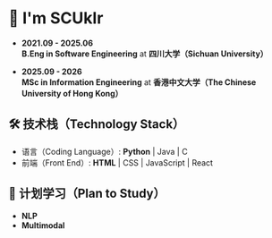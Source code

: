 # 👋 I'm SCUklr

- **2021.09 - 2025.06**  
  <b>B.Eng in Software Engineering</b> at <b>四川大学（Sichuan University）</b>

- **2025.09 - 2026**  
  <b>MSc in Information Engineering</b> at <b>香港中文大学（The Chinese University of Hong Kong）</b>

## 🛠 技术栈（Technology Stack）
- 语言（Coding Language）: **Python** | Java | C  
- 前端（Front End）: **HTML** | CSS | JavaScript | React

## 🌱 计划学习（Plan to Study）
- **NLP**  
- **Multimodal**
